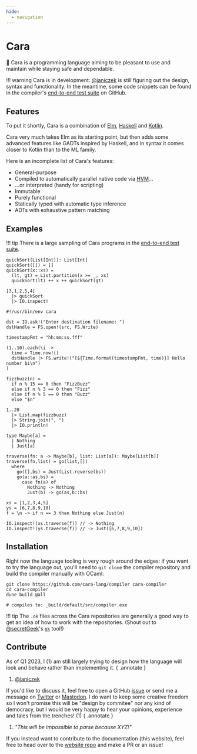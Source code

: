 ```yaml
---
hide:
  - navigation
---
```


# Cara

:city_sunset: Cara is a programming language aiming to be pleasant to use and maintain while
staying safe and dependable.

!!! warning
    Cara is in development: [@janiczek](https://github.com/Janiczek) is still
    figuring out the design, syntax and functionality. In the meantime, some code
    snippets can be found in the compiler's [end-to-end test
    suite](https://github.com/cara-lang/compiler/tree/main/end-to-end-tests) on
    GitHub.

## Features

To put it shortly, Cara is a combination of [Elm](https://elm-lang.org),
[Haskell](https://www.haskell.org) and [Kotlin](https://kotlinlang.org).

Cara very much takes Elm as its starting point, but then adds some advanced
features like GADTs inspired by Haskell, and in syntax it comes closer to
Kotlin than to the ML family.

Here is an incomplete list of Cara's features:

* General-purpose
* Compiled to automatically parallel native code via [HVM](https://github.com/Kindelia/hvm)...
* ...or interpreted (handy for scripting)
* Immutable
* Purely functional
* Statically typed with automatic type inference
* ADTs with exhaustive pattern matching

## Examples

!!! tip
    There is a large sampling of Cara programs in the [end-to-end test
    suite](https://github.com/cara-lang/compiler/tree/main/end-to-end-tests).

``` cara title="quicksort.cara"
quickSort(List[Int]): List[Int]
quickSort([]) = []
quickSort(x::xs) =
  (lt, gt) = List.partition(x >= _, xs)
  quickSort(lt) ++ x ++ quickSort(gt)

[3,1,2,5,4]
  |> quickSort
  |> IO.inspect!
```

``` cara title="fs_script.cara"
#!/usr/bin/env cara

dst = IO.ask!("Enter destination filename: ")
dstHandle = FS.open!(src, FS.Write)

timestampFmt = "hh:mm:ss.fff"

(1..10).each(\i -> 
  time = Time.now!()
  dstHandle |> FS.write!("[${Time.format(timestampFmt, time)}] Hello number $i\n")
)
```

``` cara title="fizzbuzz.cara"
fizzbuzz(n) =
  if n % 15 == 0 then "FizzBuzz"
  else if n % 3 == 0 then "Fizz"
  else if n % 5 == 0 then "Buzz"
  else "$n"

1..20
  |> List.map(fizzbuzz)
  |> String.join(", ")
  |> IO.println!
```

``` cara title="maybe_traverse.cara"
type Maybe[a] =
  | Nothing
  | Just[a]

traverse(fn: a -> Maybe[b], list: List[a]): Maybe[List[b]]
traverse(fn,list) = go(list,[])
  where
    go([],bs) = Just(List.reverse(bs))
    go(a::as,bs) = 
      case fn(a) of
        Nothing -> Nothing
        Just(b) -> go(as,b::bs)

xs = [1,2,3,4,5]
ys = [6,7,8,9,10]
f = \n -> if n == 3 then Nothing else Just(n)

IO.inspect!(xs.traverse(f)) // -> Nothing
IO.inspect!(ys.traverse(f)) // -> Just([6,7,8,9,10])
```

## Installation

Right now the language tooling is very rough around the edges: if you want to
try the language out, you'll need to `git clone` the compiler repository and
build the compiler manually with OCaml:

``` shell title="Building the compiler"
git clone https://github.com/cara-lang/compiler cara-compiler
cd cara-compiler
dune build @all

# compiles to: _build/default/src/compiler.exe
```

!!! tip
    The `.ok` files across the Cara repositories are generally a good way to
    get an idea of how to work with the repositories. (Shout out to
    [@secretGeek](https://twitter.com/secretGeek)'s
    [`ok`](https://secretgeek.net/ok) tool!)

## Contribute

As of Q1 2023, I (1) am still largely trying to design how the language will
look and behave rather than implementing it.
{ .annotate }

1. [@janiczek](https://github.com/Janiczek)

If you'd like to discuss it, feel free to open a GitHub
[issue](https://github.com/cara-lang/compiler/issues) or send me a message on
[Twitter](https://twitter.com/janiczek) or
[Mastodon](https://functional.cafe/@janiczek). I do want to keep some creative
freedom so I won't promise this will be "design by commitee" nor any kind of
democracy, but I would be very happy to hear your opinions, experience and
tales from the trenches! (1)
{ .annotate }

1. _"This will be impossible to parse because XYZ!"_

If you instead want to contribute to the documentation (this website), feel
free to head over to the [website repo](https://github.com/cara-lang/website)
and make a PR or an issue!
